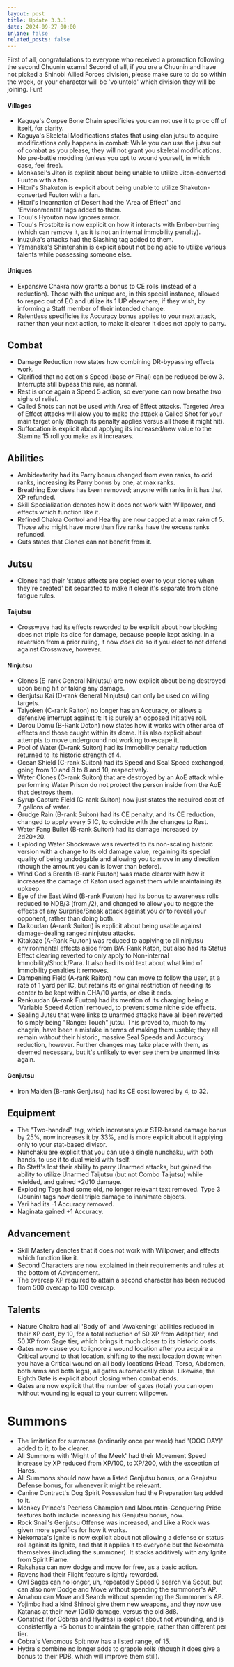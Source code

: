 ```yaml
---
layout: post
title: Update 3.3.1
date: 2024-09-27 00:00
inline: false
related_posts: false
---
```


First of all, congratulations to everyone who received a promotion following the second Chuunin exams!  Second of all, if you *are* a Chuunin and have not picked a Shinobi Allied Forces division, please make sure to do so within the week, or your character will be 'voluntold' which division they will be joining.  Fun!


#### Villages
 - Kaguya's Corpse Bone Chain specificies you can not use it to proc off of itself, for clarity.
 - Kaguya's Skeletal Modifications states that using clan jutsu to acquire modifications only happens in combat: While you can use the jutsu out of combat as you please, they will not grant you skeletal modifications.  No pre-battle modding (unless you opt to wound yourself, in which case, feel free).
 - Monkasei's Jiton is explicit about being unable to utilize Jiton-converted Fuuton with a fan.
 - Hitori's Shakuton is explicit about being unable to utilize Shakuton-converted Fuuton with a fan.
 - Hitori's Incarnation of Desert had the 'Area of Effect' and 'Environmental' tags added to them.
 - Touu's Hyouton now ignores armor.
 - Touu's Frostbite is now explicit on how it interacts with Ember-burning (which can remove it, as it is not an internal immobility penalty).
 - Inuzuka's attacks had the Slashing tag added to them.
 - Yamanaka's Shintenshin is explicit about not being able to utilize various talents while possessing someone else.

#### Uniques 
 - Expansive Chakra now grants a bonus to CE rolls (instead of a reduction).  Those with the unique are, in this special instance, allowed to respec out of EC and utilize its 1 UP elsewhere, if they wish, by informing a Staff member of their intended change.
 - Relentless specificies its Accuracy bonus applies to your next attack, rather than your next action, to make it clearer it does not apply to parry.

## Combat
 - Damage Reduction now states how combining DR-bypassing effects work.
 - Clarified that no action's Speed (base *or* Final) can be reduced below 3.  Interrupts still bypass this rule, as normal.
 - Rest is once again a Speed 5 action, so everyone can now breathe *two* sighs of relief.
 - Called Shots can not be used with Area of Effect attacks. Targeted Area of Effect attacks will alow you to make the attack a Called Shot for your main target only (though its penalty applies versus all those it might hit).
 - Suffocation is explicit about applying its increased/new value to the Stamina 15 roll you make as it increases.

## Abilities
 - Ambidexterity had its Parry bonus changed from even ranks, to odd ranks, increasing its Parry bonus by one, at max ranks.
 - Breathing Exercises has been removed; anyone with ranks in it has that XP refunded.
 - Skill Specialization denotes how it does not work with Willpower, and effects which function like it.
 - Refined Chakra Control and Healthy are now capped at a max rakn of 5. Those who might have more than five ranks have the excess ranks refunded.
 - Guts states that Clones can not benefit from it.

## Jutsu
 - Clones had their 'status effects are copied over to your clones when they're created' bit separated to make it clear it's separate from clone fatigue rules.

#### Taijutsu
 - Crosswave had its effects reworded to be explicit about how blocking does not triple its dice for damage, because people kept asking.  In a reversion from a prior ruling, it now *does* do so if you elect to not defend against Crosswave, however.

#### Ninjutsu 
 - Clones (E-rank General Ninjutsu) are now explicit about being destroyed upon being hit or taking any damage.
 - Genjutsu Kai (D-rank General Ninjutsu) can only be used on willing targets.
 - Taiyoken (C-rank Raiton) no longer has an Accuracy, or allows a defensive interrupt against it: It is purely an opposed Initiative roll.
 - Dorou Domu (B-Rank Doton) now states how it works with other area of effects and those caught within its dome.  It is also explicit about attempts to move underground not working to escape it.
 - Pool of Water (D-rank Suiton) had its Immobility penalty reduction returned to its historic strength of 4.
 - Ocean Shield (C-rank Suiton) had its Speed and Seal Speed exchanged, going from 10 and 8 to 8 and 10, respectively.
 - Water Clones (C-rank Suiton) that are destroyed by an AoE attack while performing Water Prison do not protect the person inside from the AoE that destroys them.
 - Syrup Capture Field (C-rank Suiton) now just states the required cost of 7 gallons of water.
 - Grudge Rain (B-rank Suiton) had its CE penalty, and its CE reduction, changed to apply every 5 IC, to coincide with the changes to Rest.
 - Water Fang Bullet (B-rank Suiton) had its damage increased by 2d20+20.
 - Exploding Water Shockwave was reverted to its non-scaling historic version with a change to its old damage value, regaining its special quality of being undodgable and allowing you to move in any direction (though the amount you can is lower than before).
 - Wind God's Breath (B-rank Fuuton) was made clearer with how it increases the damage of Katon used against them while maintaining its upkeep.
 - Eye of the East Wind (B-rank Fuuton) had its bonus to awareness rolls reduced to NDB/3 (from /2), and changed to allow you to negate the effects of any Surprise/Sneak attack against you *or* to reveal your opponent, rather than doing both.
 - Daikoudan (A-rank Suiton) is explicit about being usable against damage-dealing ranged ninjutsu attacks.
 - Kitakaze (A-Rank Fuuton) was reduced to applying to all ninjutsu environmental effects aside from B/A-Rank Katon, but also had its Status Effect clearing reverted to only apply to Non-internal Immobility/Shock/Para.  It also had its old text about what kind of Immobility penalties it removes.
 - Dampening Field (A-rank Raiton) now can move to follow the user, at a rate of 1 yard per IC, but retains its original restriction of needing its center to be kept within CHA/10 yards, or else it ends.
 - Renkuudan (A-rank Fuuton) had its mention of its charging being a 'Variable Speed Action' removed, to prevent some niche side effects.
 - Sealing Jutsu that were links to unarmed attacks have all been reverted to simply being "Range: Touch" jutsu.  This proved to, much to my chagrin, have been a mistake in terms of making them usable; they all remain *without* their historic, massive Seal Speeds and Accuracy reduction, however.  Further changes may take place with them, as deemed necessary, but it's unlikely to ever see them be unarmed links again.

#### Genjutsu
 - Iron Maiden (B-rank Genjutsu) had its CE cost lowered by 4, to 32.

## Equipment
 - The "Two-handed" tag, which increases your STR-based damage bonus by 25%, now increases it by 33%, and is more explicit about it applying only to your stat-based divisor.
 - Nunchaku are explicit that you can use a single nunchaku, with both hands, to use it to dual wield with itself.
 - Bo Staff's lost their ability to parry Unarmed attacks, but gained the ability to utilize Unarmed Taijutsu (but not Combo Taijutsu) while wielded, and gained +2d10 damage.
 - Exploding Tags had some old, no longer relevant text removed.  Type 3 (Jounin) tags now deal triple damage to inanimate objects.
 - Yari had its -1 Accuracy removed.
 - Naginata gained +1 Accuracy.

## Advancement
 - Skill Mastery denotes that it does not work with Willpower, and effects which function like it.
 - Second Characters are now explained in their requirements and rules at the bottom of Advancement.  
 - The overcap XP required to attain a second character has been reduced from 500 overcap to 100 overcap.

## Talents
 - Nature Chakra had all 'Body of' and 'Awakening:' abilities reduced in their XP cost, by 10, for a total reduction of 50 XP from Adept tier, and 50 XP from Sage tier, which brings it much closer to its historic costs.
 - Gates now cause you to ignore a wound location after you acquire a Critical wound to that location, shifting to the next location down; when you have a Critical wound on all body locations (Head, Torso, Abdomen, both arms and both legs), all gates automatically close.  Likewise, the Eighth Gate is explicit about closing when combat ends.
 - Gates are now explicit that the number of gates (total) you can open without wounding is equal to your current willpower.  

# Summons
- The limitation for summons (ordinarily once per week) had '(OOC DAY)' added to it, to be clearer.
- All Summons with 'Might of the Meek' had their Movement Speed increase by XP reduced from XP/100, to XP/200, with the exception of Hares.
- All Summons should now have a listed Genjutsu bonus, or a Genjutsu Defense bonus, for whenever it might be relevant.
- Canine Contract's Dog Spirit Possession had the Preparation tag added to it.
- Monkey Prince's Peerless Champion and Moountain-Conquering Pride features both include increasing his Genjutsu bonus, now.
- Rock Snail's Genjutsu Offense was increased, and Like a Rock was given more specifics for how it works.
- Nekomata's Ignite is now explicit about not allowing a defense or status roll against its Ignite, and that it applies it to everyone but the Nekomata themselves (including the summoner).  It stacks additively with any Ignite from Spirit Flame.
- Rakshasa can now dodge and move for free, as a basic action.
- Ravens had their Flight feature slightly reworded.
- Owl Sages can no longer, uh, repeatedly Speed 0 search via Scout, but can also now Dodge and Move without spending the summoner's AP.
- Amahou can Move and Search without spendering the Summoner's AP.
- Yojimbo had a kind Shinobi give them new weapons, and they now use Katanas at their new 10d10 damage, versus the old 8d8.
- Constrict (for Cobras and Hydras) is explicit about not wounding, and is consistently a +5 bonus to maintain the grapple, rather than different per tier.
- Cobra's Venomous Spit now has a listed range, of 15.
- Hydra's combine no longer adds to grapple rolls (though it does give a bonus to their PDB, which will improve them still).